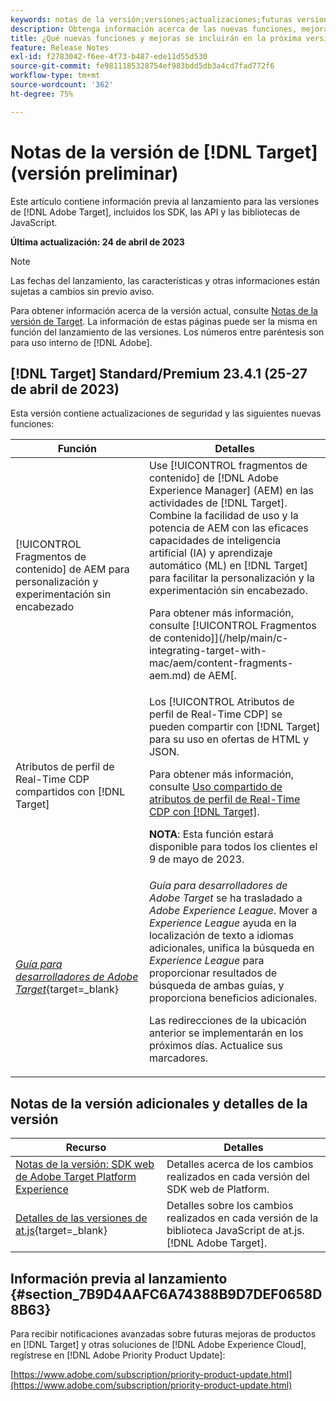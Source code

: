 ```yaml
---
keywords: notas de la versión;versiones;actualizaciones;futuras versiones;mejoras;nuevas funciones;correcciones;actualizaciones;versión preliminar
description: Obtenga información acerca de las nuevas funciones, mejoras y correcciones que incluirá la próxima versión de  [!DNL Adobe Target], incluidos los SDK, las API y las bibliotecas de JavaScript.
title: ¿Qué nuevas funciones y mejoras se incluirán en la próxima versión de  [!DNL Target] ?
feature: Release Notes
exl-id: f2783042-f6ee-4f73-b487-ede11d55d530
source-git-commit: fe9811185328754ef983bdd5db3a4cd7fad772f6
workflow-type: tm+mt
source-wordcount: '362'
ht-degree: 75%

---
```


# Notas de la versión de [!DNL Target] (versión preliminar)

Este artículo contiene información previa al lanzamiento para las versiones de [!DNL Adobe Target], incluidos los SDK, las API y las bibliotecas de JavaScript.

**Última actualización: 24 de abril de 2023**

>[!NOTE]
>
>Las fechas del lanzamiento, las características y otras informaciones están sujetas a cambios sin previo aviso.
>
>Para obtener información acerca de la versión actual, consulte [Notas de la versión de Target](release-notes.md). La información de estas páginas puede ser la misma en función del lanzamiento de las versiones. Los números entre paréntesis son para uso interno de [!DNL Adobe].

## [!DNL Target] Standard/Premium 23.4.1 (25-27 de abril de 2023)

Esta versión contiene actualizaciones de seguridad y las siguientes nuevas funciones:

| Función | Detalles |
|--- |--- |
| [!UICONTROL Fragmentos de contenido] de AEM para personalización y experimentación sin encabezado | Use [!UICONTROL fragmentos de contenido] de [!DNL Adobe Experience Manager] (AEM) en las actividades de [!DNL Target]. Combine la facilidad de uso y la potencia de AEM con las eficaces capacidades de inteligencia artificial (IA) y aprendizaje automático (ML) en [!DNL Target] para facilitar la personalización y la experimentación sin encabezado.<P>Para obtener más información, consulte [!UICONTROL Fragmentos de contenido]](/help/main/c-integrating-target-with-mac/aem/content-fragments-aem.md) de AEM[. |
| Atributos de perfil de Real-Time CDP compartidos con [!DNL Target] | Los [!UICONTROL Atributos de perfil de Real-Time CDP] se pueden compartir con [!DNL Target] para su uso en ofertas de HTML y JSON.<P>Para obtener más información, consulte [Uso compartido de atributos de perfil de Real-Time CDP con [!DNL Target]](/help/main/c-integrating-target-with-mac/integrating-with-rtcdp.md#rtcdp-profile-attributes).<p>**NOTA**: Esta función estará disponible para todos los clientes el 9 de mayo de 2023. |
| [*Guía para desarrolladores de Adobe Target*](https://experienceleague.adobe.com/docs/target-dev/developer/overview.html){target=_blank} | *Guía para desarrolladores de Adobe Target* se ha trasladado a *Adobe Experience League*. Mover a *Experience League* ayuda en la localización de texto a idiomas adicionales, unifica la búsqueda en *Experience League* para proporcionar resultados de búsqueda de ambas guías, y proporciona beneficios adicionales.<P>Las redirecciones de la ubicación anterior se implementarán en los próximos días. Actualice sus marcadores. |

## Notas de la versión adicionales y detalles de la versión

| Recurso | Detalles |
|--- |--- |
| [Notas de la versión: SDK web de Adobe Target Platform Experience](https://experienceleague.adobe.com/docs/experience-platform/edge/release-notes.html?lang=es) | Detalles acerca de los cambios realizados en cada versión del SDK web de Platform. |
| [Detalles de las versiones de at.js](https://experienceleague.corp.adobe.com/docs/target-dev/developer/client-side/at-js-implementation/target-atjs-versions.html){target=_blank} | Detalles sobre los cambios realizados en cada versión de la biblioteca JavaScript de at.js. [!DNL Adobe Target]. |

## Información previa al lanzamiento {#section_7B9D4AAFC6A74388B9D7DEF0658D8B63}

Para recibir notificaciones avanzadas sobre futuras mejoras de productos en [!DNL Target] y otras soluciones de [!DNL Adobe Experience Cloud], regístrese en [!DNL Adobe Priority Product Update]:

[https://www.adobe.com/subscription/priority-product-update.html](https://www.adobe.com/subscription/priority-product-update.html)
